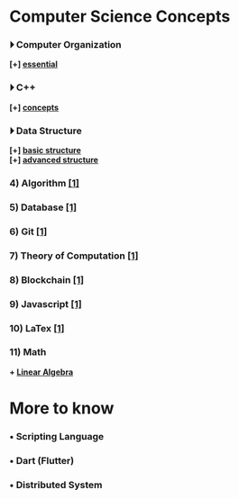 
# Computer Science Concepts


### &#x23f5; Computer Organization 
**[+] [essential](./fundamental/Computer_Organization.md)**

### &#x23f5; C++
**[+] [concepts](./programming_language/conceptC++.md)**

### &#x23f5; Data Structure 
**[+] [basic structure](./data_structure/dataStructureBasic.md)**
<br>
**[+] [advanced structure](./data_structure/dataStructureAdvanced.md)**

### 4) Algorithm [[1]](./algorithm)

### 5) Database [[1]](./database/relationalDatabase.md)

### 6) Git [[1]](./fundamental/Git.md)

### 7) Theory of Computation [[1]](./fundamental/TOC.md)

### 8) Blockchain [[1]](./blockchain/blockchain-concept.md)

### 9) Javascript [[1]](./programming_language/JS)

### 10) LaTex [[1]](./LaTex/LaTex.md)

### 11) Math
**+ [Linear Algebra](./Math/linearAlgebra.md)**



# More to know

### • Scripting Language

### • Dart (Flutter)

### • Distributed System
